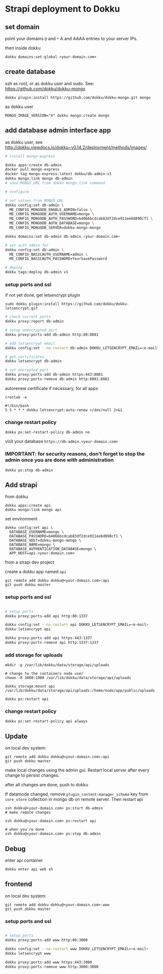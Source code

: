 # Strapi deployment to Dokku

## set domain

point your domains `@` and `*` A and AAAA entries to your server IPs.

then inside dokku

```
dokku domains:set-global <your-domain.com>
```

## create database

ssh as root, or as dokku user and sudo. See:
https://github.com/dokku/dokku-mongo

```
dokku plugin:install https://github.com/dokku/dokku-mongo.git mongo
```

as dokku user

```
MONGO_IMAGE_VERSION="4" dokku mongo:create mongo
```

## add database admin interface app

as dokku user, see
http://dokku.viewdocs.io/dokku~v0.14.2/deployment/methods/images/

```bash
# install mongo-express

dokku apps:create db-admin
docker pull mongo-express
docker tag mongo-express:latest dokku/db-admin:v1
dokku mongo:link mongo db-admin
# save MONGO_URL from dokku mongo:link command

# configure

# set values from MONGO_URL
dokku config:set db-admin \
  ME_CONFIG_MONGODB_ENABLE_ADMIN=false \
  ME_CONFIG_MONGODB_AUTH_USERNAME=mongo \
  ME_CONFIG_MONGODB_AUTH_PASSWORD=b4066bcdcab83df2dce911ee6d090cf1 \
  ME_CONFIG_MONGODB_AUTH_DATABASE=mongo \
  ME_CONFIG_MONGODB_SERVER=dokku-mongo-mongo

dokku domains:set db-admin db-admin.<your-domain.com>

# set auth admin for
dokku config:set db-admin \
  ME_CONFIG_BASICAUTH_USERNAME=admin \
  ME_CONFIG_BASICAUTH_PASSWORD=YourSavePassword

# deploy
dokku tags:deploy db-admin v1
```

### setup ports and ssl

if not yet done, get letsencrypt plugin

```
sudo dokku plugin:install https://github.com/dokku/dokku-letsencrypt.git
```

```bash
# check current ports
dokku proxy:report db-admin

# setup unencrypted port
dokku proxy:ports-add db-admin http:80:8081

# add letsencrypt email
dokku config:set --no-restart db-admin DOKKU_LETSENCRYPT_EMAIL=<e-mail>

# get certificates
dokku letsencrypt db-admin

# set encrypted port
dokku proxy:ports-add db-admin https:443:8081
dokku proxy:ports-remove db-admin http:8081:8081

```

autorenew certificate if necessary, for all apps

```crontab
crontab -e

#!/bin/bash
5 5 * * * dokku letsencrypt:auto-renew >/dev/null 2>&1
```

### change restart policy

```
dokku ps:set-restart-policy db-admin no
```

visit your database `https://db-admin.<your-domain.com>`

### IMPORTANT: for security reasons, don't forget to stop the admin once you are done with administration

```
dokku ps:stop db-admin
```

## Add strapi

from dokku

```
dokku apps:create api
dokku mongo:link mongo api
```

set environment

```
dokku config:set api \
  DATABASE_USERNAME=mongo \
  DATABASE_PASSWORD=b4066bcdcab83df2dce911ee6d090cf1 \
  DATABASE_HOST=dokku-mongo-mongo \
  DATABASE_NAME=mongo \
  DATABASE_AUTHENTICATION_DATABASE=mongo \
  APP_HOST=api.<your-domain.com>
```

from a strapi dev project

create a dokku app named `api`

```
git remote add dokku dokku@<your-domain.com>:api
git push dokku master
```

### setup ports and ssl

```bash

# setup ports
dokku proxy:ports-add api http:80:1337

dokku config:set --no-restart api DOKKU_LETSENCRYPT_EMAIL=<e-mail>
dokku letsencrypt api

dokku proxy:ports-add api https:443:1337
dokku proxy:ports-remove api http:1337:1337
```

### add storage for uploads

```
mkdir -p /var/lib/dokku/data/storage/api/uploads

# change to the containers node user
chown -R 1000:1000 /var/lib/dokku/data/storage/api/uploads

dokku storage:mount api /var/lib/dokku/data/storage/api/uploads:/home/node/app/public/uploads

dokku ps:restart api
```

### change restart policy

```
dokku ps:set-restart-policy api always
```

## Update

on local dev system:

```
git remote add dokku dokku@<your-domain.com>:api
git push dokku master
```

make local changes using the admin gui. Restart local server after every change
to persist changes.

after all changes are done, push to dokku

If datamode changed, remove `plugin_content-manager_schema` key from
`core_store` collection in mongo db on remote server. Then restart api

```
ssh dokku@<your-domain.com> ps:start db-admin
# make remote changes

ssh dokku@<your-domain.com> ps:restart api

# when you're done
ssh dokku@<your-domain.com> ps:stop db-admin
```

## Debug

enter api container

```
dokku enter api web sh
```

## frontend

on local dev system:

```
git remote add dokku dokku@<your-domain.com>:www
git push dokku master
```

### setup ports and ssl

```bash

# setup ports
dokku proxy:ports-add www http:80:3000

dokku config:set --no-restart www DOKKU_LETSENCRYPT_EMAIL=<e-mail>
dokku letsencrypt www

dokku proxy:ports-add www https:443:3000
dokku proxy:ports-remove www http:3000:3000
```
